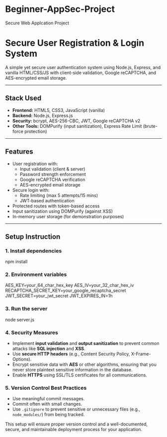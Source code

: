 # Beginner-AppSec-Project
Secure Web Applcation Project 

# Secure User Registration & Login System

A simple yet secure user authentication system using Node.js, Express, and vanilla HTML/CSS/JS with client-side validation, Google reCAPTCHA, and AES-encrypted email storage.

---

##  Stack Used

- **Frontend:** HTML5, CSS3, JavaScript (vanilla)
- **Backend:** Node.js, Express.js
- **Security:** bcrypt, AES-256-CBC, JWT, Google reCAPTCHA v2
- **Other Tools:** DOMPurify (input sanitization), Express Rate Limit (brute-force protection)

---

##  Features

- User registration with:
  - Input validation (client & server)
  - Password strength enforcement
  - Google reCAPTCHA verification
  - AES-encrypted email storage
- Secure login with:
  - Rate limiting (max 5 attempts/15 mins)
  - JWT-based authentication
- Protected routes with token-based access
- Input sanitization using DOMPurify (against XSS)
- In-memory user storage (for demonstration purposes)

---

##  Setup Instruction

### 1. Install dependencies
npm install

### 2. Environment variables
AES_KEY=your_64_char_hex_key
AES_IV=your_32_char_hex_iv
RECAPTCHA_SECRET_KEY=your_google_recaptcha_secret
JWT_SECRET=your_jwt_secret
JWT_EXPIRES_IN=1h

### 3. Run the server
node server.js


### 4. **Security Measures**
- Implement **input validation** and **output sanitization** to prevent common attacks like **SQL injection** and **XSS**.
- Use **secure HTTP headers** (e.g., Content Security Policy, X-Frame-Options).
- Encrypt sensitive data with **AES** or other algorithms, ensuring that you never store plaintext sensitive information in the database.
- Enable **HTTPS** using SSL/TLS certificates for all communications.

### 5. **Version Control Best Practices**
- Use meaningful commit messages.
- Commit often with small changes.
- Use `.gitignore` to prevent sensitive or unnecessary files (e.g., `node_modules/`) from being tracked.

This setup will ensure proper version control and a well-documented, secure, and maintainable deployment process for your application.

